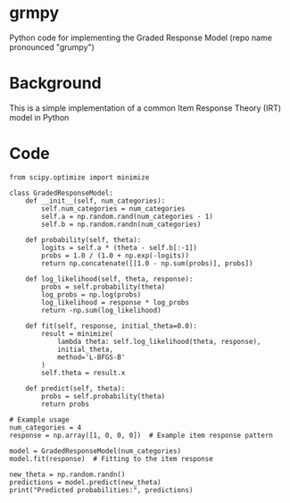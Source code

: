 # grmpy
Python code for implementing the Graded Response Model (repo name pronounced "grumpy")

# Background

This is a simple implementation of a common Item Response Theory (IRT) model in Python

# Code

```import numpy as np
from scipy.optimize import minimize

class GradedResponseModel:
    def __init__(self, num_categories):
        self.num_categories = num_categories
        self.a = np.random.rand(num_categories - 1)
        self.b = np.random.randn(num_categories)
    
    def probability(self, theta):
        logits = self.a * (theta - self.b[:-1])
        probs = 1.0 / (1.0 + np.exp(-logits))
        return np.concatenate([[1.0 - np.sum(probs)], probs])
    
    def log_likelihood(self, theta, response):
        probs = self.probability(theta)
        log_probs = np.log(probs)
        log_likelihood = response * log_probs
        return -np.sum(log_likelihood)
    
    def fit(self, response, initial_theta=0.0):
        result = minimize(
            lambda theta: self.log_likelihood(theta, response),
            initial_theta,
            method='L-BFGS-B'
        )
        self.theta = result.x
    
    def predict(self, theta):
        probs = self.probability(theta)
        return probs

# Example usage
num_categories = 4
response = np.array([1, 0, 0, 0])  # Example item response pattern

model = GradedResponseModel(num_categories)
model.fit(response)  # Fitting to the item response

new_theta = np.random.randn()
predictions = model.predict(new_theta)
print("Predicted probabilities:", predictions)

```
